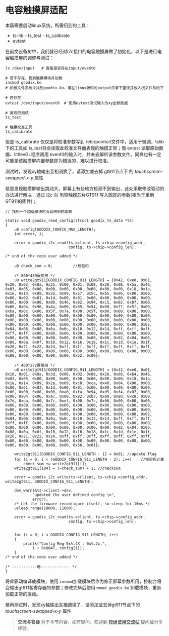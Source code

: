 电容触摸屏适配
==============

本篇需要启动linux系统，所需用到的工具：

 -   ts-lib
    -   ts\_test
    -   ts\_calibrate
 -   evtest

在前文设备树中，我们就已经对i2c接口的电容触摸屏做了初始化，以下是进行电容触摸屏的调整与测试：

```
ls /dev/input   # 查看是否存在input/event0

# 若不存在，找到触摸模块并加载 
insmod goodix.ko   
# 如根文件系统未找到goodix.ko，请在linux源码的output目录下查找并放入根文件系统下

# 若存在
evtest /dev/input/event0  # 使用evtest测试输入的xy坐标数据

# 直观的测试
ts_test

# 触摸校准工具
ts_calibrate
```

但是 ts\_calibrate 仅仅是将校准参数写到 /etc/pointcrl文件中，适用于微调，tslib下的工具如 ts\_test将会读取此校准文件而表现的触摸正常；而 evtest 读取原始数据、littlevGL程序调用 event0的输入时，并未去解析该参数文件。同样也有一定可能是该触摸屏内置参数即为错误的，难以进行校准。

测试时，发现xy轴输出互相调换了，请添加或去掉 gt911节点下 的 *touchscreen-swapped-x-y* 属性

若是发现触摸屏输出跳动大，屏幕上有些地方检测不到输出，此处采取修改驱动的办法进行解决：通过 i2c 向 电容触摸芯片GT911 写入固定的参数(相当于重刷GT911的固件)；

``` 
// 找到一个加载模块时会调用到的函数 

static void goodix_read_config(struct goodix_ts_data *ts)
{
    u8 config[GOODIX_CONFIG_MAX_LENGTH];
    int error, i;

    error = goodix_i2c_read(ts->client, ts->chip->config_addr,
                            config, ts->chip->config_len);

/* end of the code user added */

    u8 check_sum = 0;         //校验和

    /* 800*480屏使用 */
    u8 write2gt911[GOODIX_CONFIG_911_LENGTH] = {0x42, 0xe0, 0x01, 0x20, 0x03, 0x0a, 0x35, 0x00, 0x01, 0x08, 0x28, 0x08, 0x5a, 0x46, 0x03, 0x05, 0x00, 0x00, 0x00, 0x00, 0x00, 0x00, 0x00, 0x18, 0x1a, 0x1e, 0x14, 0x89, 0x2a, 0x09, 0x57, 0x5c, 0xb5, 0x06, 0x00, 0x00, 0x00, 0x02, 0x01, 0x1d, 0x00, 0x01, 0x00, 0x00, 0x00, 0x00, 0x00, 0x00, 0x00, 0x00, 0x00, 0x46, 0x82, 0x94, 0xc5, 0x02, 0x07, 0x00, 0x00, 0x04, 0x96, 0x4a, 0x00, 0x85, 0x54, 0x00, 0x77, 0x5f, 0x00, 0x6a, 0x6c, 0x00, 0x5f, 0x7a, 0x00, 0x5f, 0x00, 0x00, 0x00, 0x00, 0x00, 0x00, 0x00, 0x00, 0x00, 0x00, 0x00, 0x00, 0x00, 0x00, 0x00, 0x00, 0x00, 0x00, 0x00, 0x00, 0x00, 0x00, 0x00, 0x00, 0x00, 0x00, 0x00, 0x00, 0x00, 0x00, 0x00, 0x00, 0x00, 0x00, 0x00, 0x00, 0x02, 0x04, 0x06, 0x08, 0x0a, 0x0c, 0x10, 0x12, 0x14, 0xff, 0xff, 0xff, 0xff, 0xff, 0x00, 0x00, 0x00, 0x00, 0x00, 0x00, 0x00, 0x00, 0x00, 0x00, 0x00, 0x00, 0x00, 0x00, 0x00, 0x00, 0x00, 0x02, 0x04, 0x06, 0x08, 0x0a, 0x0f, 0x10, 0x12, 0x16, 0x18, 0x1c, 0x1d, 0x1e, 0x1f, 0x20, 0x21, 0x22, 0x24, 0xff, 0xff, 0xff, 0xff, 0xff, 0xff, 0xff, 0x00, 0x00, 0x00, 0x00, 0x00, 0x00, 0x00, 0x00, 0x00, 0x00, 0x00, 0x00, 0x00, 0x00, 0x00, 0x00, 0x52, 0x00};

    /* 480*272屏使用 */
    u8 write2gt911[GOODIX_CONFIG_911_LENGTH] = {0x42, 0xe0, 0x01, 0x10, 0x01, 0x0a, 0x3d, 0x00, 0x02, 0x08, 0x28, 0x08, 0x64, 0x46, 0x03, 0x05, 0x00, 0x00, 0x00, 0x00, 0x00, 0x00, 0x00, 0x18, 0x1a, 0x1e, 0x14, 0x89, 0x2a, 0x09, 0xc8, 0xca, 0x40, 0x04, 0x00, 0x00, 0x00, 0x61, 0x02, 0x1d, 0x00, 0x01, 0x00, 0x00, 0x00, 0x00, 0x00, 0x00, 0x00, 0x00, 0x00, 0xa0, 0xfa, 0x94, 0xd5, 0xf4, 0x07, 0x00, 0x00, 0x04, 0x86, 0xa7, 0x00, 0x82, 0xb7, 0x00, 0x80, 0xc8, 0x00, 0x7d, 0xda, 0x00, 0x7c, 0xef, 0x00, 0x7c, 0x00, 0x00, 0x00, 0x00, 0x00, 0x00, 0x00, 0x00, 0x00, 0x00, 0x00, 0x00, 0x00, 0x00, 0x00, 0x00, 0x00, 0x00, 0x00, 0x00, 0x00, 0x00, 0x00, 0x00, 0x00, 0x00, 0x00, 0x00, 0x00, 0x00, 0x00, 0x00, 0x00, 0x00, 0x00, 0x00, 0x02, 0x04, 0x06, 0x08, 0x0a, 0x0c, 0x10, 0x12, 0x14, 0xff, 0xff, 0xff, 0xff, 0xff, 0x00, 0x00, 0x00, 0x00, 0x00, 0x00, 0x00, 0x00, 0x00, 0x00, 0x00, 0x00, 0x00, 0x00, 0x00, 0x00, 0x00, 0x02, 0x04, 0x06, 0x08, 0x0a, 0x0f, 0x10, 0x12, 0x16, 0x18, 0x1c, 0x1d, 0x1e, 0x1f, 0x20, 0x21, 0x22, 0x24, 0xff, 0xff, 0xff, 0xff, 0xff, 0xff, 0xff, 0x00, 0x00, 0x00, 0x00, 0x00, 0x00, 0x00, 0x00, 0x00, 0x00, 0x00, 0x00, 0x00, 0x00, 0x00, 0x00, 0x66, 0x01};

    write2gt911[GOODIX_CONFIG_911_LENGTH - 1] = 0x01; //update flag
    for (i = 0; i < (GOODIX_CONFIG_911_LENGTH - 2); i++)    //校验和计算
        check_sum += write2gt911[i];
    write2gt911[184] = (~check_sum) + 1; //checksum

    error = goodix_i2c_write(ts->client, ts->chip->config_addr, write2gt911, GOODIX_CONFIG_911_LENGTH);

    dev_warn(&ts->client->dev,
            "updated the user defined config \n",
            error);
    /* Let the firmware reconfigure itself, so sleep for 10ms */
    usleep_range(10000, 11000);

    error = goodix_i2c_read(ts->client, ts->chip->config_addr,
                            config, ts->chip->config_len);


    for (i = 0; i < GOODIX_CONFIG_911_LENGTH; i++)
    {
        printk("Config Reg 0x%.4X : 0x%.2x,",
            i + 0x8047, config[i]);
    }
/* end of the code user added */

/* -----------略------------- */
}
```

将此驱动编译成模块，使用 `insmod`加载模块后作为修正屏幕参数所用，控制台将会输出gt911各寄存器的参数；修改完毕后使用`rmmod goodix.ko` 卸载模块，重新加载正常的驱动。

若再测试时，发现xy轴输出互相调换了，请添加或去掉gt911节点下的*touchscreen-swapped-x-y* 属性

> **交流与答疑**
> 对于本节内容，如有疑问，欢迎到 [模组使用交流帖](http://bbs.lichee.pro/d/24--) 提问或分享经验。
